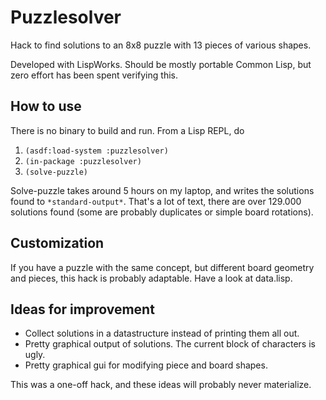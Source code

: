 # Puzzlesolver
Hack to find solutions to an 8x8 puzzle with 13 pieces of various shapes.

Developed with LispWorks.  Should be mostly portable Common Lisp, but zero
effort has been spent verifying this.

## How to use

There is no binary to build and run.  From a Lisp REPL, do

1. `(asdf:load-system :puzzlesolver)`
2. `(in-package :puzzlesolver)`
3. `(solve-puzzle)`

Solve-puzzle takes around 5 hours on my laptop, and writes the solutions found
to `*standard-output*`. That's a lot of text, there are over 129.000 solutions
found (some are probably duplicates or simple board rotations).

## Customization

If you have a puzzle with the same concept, but different board geometry and pieces,
this hack is probably adaptable.  Have a look at data.lisp.

## Ideas for improvement

* Collect solutions in a datastructure instead of printing them all out.
* Pretty graphical output of solutions.  The current block of characters is ugly.
* Pretty graphical gui for modifying piece and board shapes.

This was a one-off hack, and these ideas will probably never materialize.
